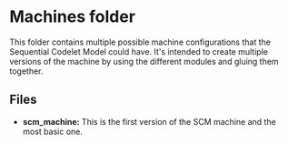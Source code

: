 # Machines folder

This folder contains multiple possible machine configurations that the Sequential Codelet Model could have. It's intended to create multiple versions of the machine by using the different modules and gluing them together. 


## Files

* **scm_machine:** This is the first version of the SCM machine and the most basic one. 
